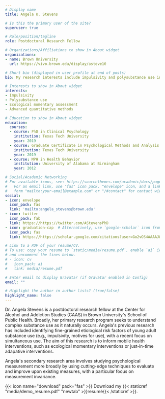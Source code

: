 ```yaml
---
# Display name
title: Angela K. Stevens

# Is this the primary user of the site?
superuser: true

# Role/position/tagline
role: Postdoctoral Research Fellow

# Organizations/Affiliations to show in About widget
organizations:
- name: Brown University
  url: https://vivo.brown.edu/display/asteve10

# Short bio (displayed in user profile at end of posts)
bio: My research interests include impulsivity and polysubstance use in young adults and adults, as well as issues related to psychological methods and measurement.

# Interests to show in About widget
interests:
- Impulsivity
- Polysubstance use
- Ecological momentary assessment
- Advanced quantitative methods

# Education to show in About widget
education:
  courses:
  - course: PhD in Clinical Psychology
    institution: Texas Tech University
    year: 2019
  - course: Graduate Certificate in Psychological Methods and Analysis
    institution: Texas Tech University
    year: 2019
  - course: MPH in Health Behavior
    institution: University of Alabama at Birmingham
    year: 2012

# Social/Academic Networking
# For available icons, see: https://sourcethemes.com/academic/docs/page-builder/#icons
#   For an email link, use "fas" icon pack, "envelope" icon, and a link in the
#   form "mailto:your-email@example.com" or "/#contact" for contact widget.
social:
- icon: envelope
  icon_pack: fas
  link: 'mailto:angela_stevens@brown.edu'
- icon: twitter
  icon_pack: fab
  link: https://https://twitter.com/AStevensPhD
- icon: graduation-cap  # Alternatively, use `google-scholar` icon from `ai` icon pack
  icon_pack: fas
  link: https://https://scholar.google.com/citations?user=Go2vOS4AAAAJ&hl=en&oi=ao

# Link to a PDF of your resume/CV.
# To use: copy your resume to `static/media/resume.pdf`, enable `ai` icons in `params.toml`, 
# and uncomment the lines below.
# - icon: cv
#   icon_pack: ai
#   link: media/resume.pdf

# Enter email to display Gravatar (if Gravatar enabled in Config)
email: ""

# Highlight the author in author lists? (true/false)
highlight_name: false
---
```


Dr. Angela Stevens is a postdoctoral research fellow at the Center for Alcohol and Addiction Studies (CAAS) in Brown University's School of Public Health. Broadly, her primary research program seeks to understand complex substance use as it naturally occurs. Angela's previous research has included identifying fine-grained etiological risk factors of young adult substance use (e.g., impulsivity, motives for use), with a recent focus on simultaneous use. The aim of this research is to inform mobile health interventions, such as ecological momentary interventions or just-in-time adapative interventions. 

Angela's  secondary research area involves studying psychological measurement more broadly by using cutting-edge techniques to evaluate and improve upon existing measures, with a particular focus on measurement invariance. 

{{< icon name="download" pack="fas" >}} Download my {{< staticref "media/demo_resume.pdf" "newtab" >}}resumé{{< /staticref >}}.
